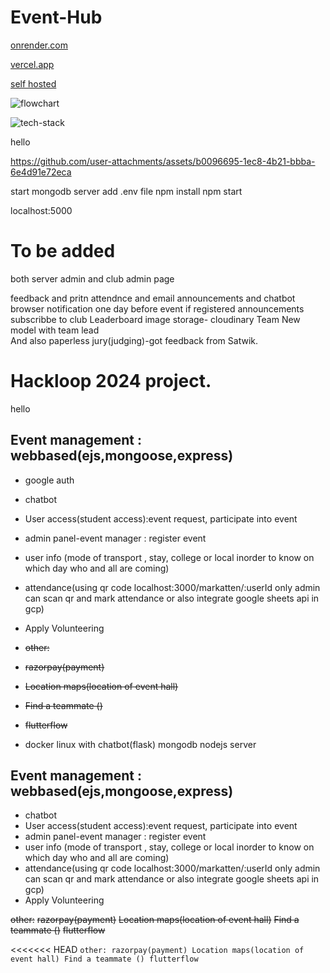 # Event-Hub

[onrender.com](https://nmamitevents.onrender.com/)

[vercel.app](https://hackloopwinner.vercel.app/)

[self hosted](https://x.eventshub.tech/)

![flowchart](https://github.com/user-attachments/assets/4fc290ed-7639-412a-b9c3-214ac18c9240)

![tech-stack](https://github.com/user-attachments/assets/6af7ae60-1118-4878-a39c-f6447b5a71ee)


hello

https://github.com/user-attachments/assets/b0096695-1ec8-4b21-bbba-6e4d91e72eca


start mongodb server
add .env file
npm install
npm start

localhost:5000

# To be added

both server admin and club admin page





feedback and pritn attendnce
and email announcements and chatbot
browser notification one day before event if registered
announcements subscribbe to club
Leaderboard
image storage- cloudinary
Team
New model with team lead
<br>
And also paperless jury(judging)-got feedback from Satwik.

# Hackloop 2024 project.
hello

## Event management : webbased(ejs,mongoose,express) 
* google auth
* chatbot
* User access(student access):event request, participate into event
* admin panel-event manager : register event
* user info (mode of transport , stay, college or local inorder to know on which day who and all are coming)
* attendance(using qr code localhost:3000/markatten/:userId only admin can scan qr and mark attendance  or also integrate google sheets api in gcp)
* Apply Volunteering

* ~~other:~~
* ~~razorpay(payment)~~
* ~~Location maps(location of event hall)~~
* ~~Find a teammate ()~~
* ~~flutterflow~~

* docker linux with chatbot(flask) mongodb nodejs server


## Event management : webbased(ejs,mongoose,express) 
* chatbot
* User access(student access):event request, participate into event
* admin panel-event manager : register event
* user info (mode of transport , stay, college or local inorder to know on which day who and all are coming)
* attendance(using qr code localhost:3000/markatten/:userId only admin can scan qr and mark attendance  or also integrate google sheets api in gcp)
* Apply Volunteering

~~other:~~
~~razorpay(payment)~~
~~Location maps(location of event hall)~~
~~Find a teammate ()~~
~~flutterflow~~

<<<<<<< HEAD
`
other:
razorpay(payment)
Location maps(location of event hall)
Find a teammate ()
flutterflow
`
